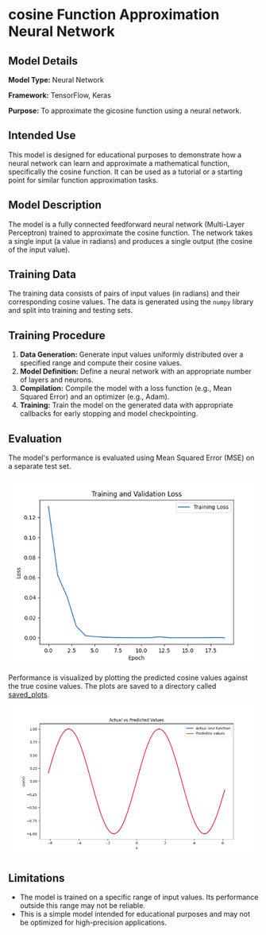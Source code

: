 # cosine Function Approximation Neural Network

## Model Details
**Model Type:** Neural Network

**Framework:** TensorFlow, Keras

**Purpose:** To approximate the gicosine function using a neural network.


## Intended Use
This model is designed for educational purposes to demonstrate how a neural network can learn and approximate a mathematical function, specifically the cosine function. It can be used as a tutorial or a starting point for similar function approximation tasks.

## Model Description
The model is a fully connected feedforward neural network (Multi-Layer Perceptron) trained to approximate the cosine function. The network takes a single input (a value in radians) and produces a single output (the cosine of the input value).

## Training Data
The training data consists of pairs of input values (in radians) and their corresponding cosine values. The data is generated using the `numpy` library and split into training and testing sets.

## Training Procedure
1. **Data Generation:** Generate input values uniformly distributed over a specified range and compute their cosine values.
2. **Model Definition:** Define a neural network with an appropriate number of layers and neurons.
3. **Compilation:** Compile the model with a loss function (e.g., Mean Squared Error) and an optimizer (e.g., Adam).
4. **Training:** Train the model on the generated data with appropriate callbacks for early stopping and model checkpointing.



## Evaluation
The model's performance is evaluated using Mean Squared Error (MSE) on a separate test set. 

![Alt text](model_performance.png)

Performance is visualized by plotting the predicted cosine values against the true cosine values. The plots are saved to a directory called [saved_plots](saved_plots).


![Alt text](tested_values.png)

## Limitations
- The model is trained on a specific range of input values. Its performance outside this range may not be reliable.
- This is a simple model intended for educational purposes and may not be optimized for high-precision applications.


